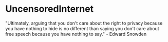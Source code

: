 # UncensoredInternet
"Ultimately, arguing that you don't care about the right to privacy because you have nothing to hide is no different than saying you don't care about free speech because you have nothing to say." - Edward Snowden
